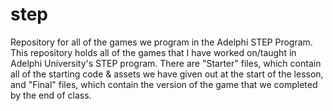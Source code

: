 # step
Repository for all of the games we program in the Adelphi STEP Program.
This repository holds all of the games that I have worked on/taught in Adelphi University's STEP program.
There are "Starter" files, which contain all of the starting code & assets we have given out at the start of 
the lesson, and "Final" files, which contain the version of the game that we completed by the end of class.
